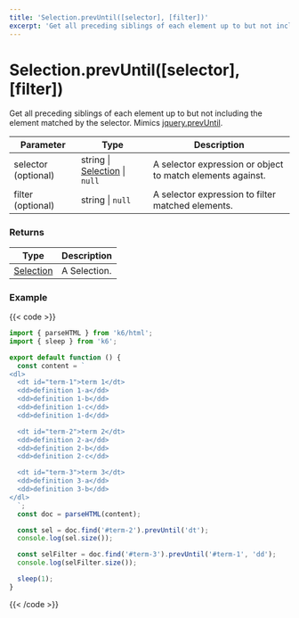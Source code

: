 ```yaml
---
title: 'Selection.prevUntil([selector], [filter])'
excerpt: 'Get all preceding siblings of each element up to but not including the element matched by the selector.'
---
```


# Selection.prevUntil([selector], [filter])

Get all preceding siblings of each element up to but not including the element matched by the selector.
Mimics [jquery.prevUntil](https://api.jquery.com/prevUntil/).

| Parameter           | Type                                                               | Description                                                |
| ------------------- | ------------------------------------------------------------------ | ---------------------------------------------------------- |
| selector (optional) | string \| [Selection](/javascript-api/k6-html/selection) \| `null` | A selector expression or object to match elements against. |
| filter (optional)   | string \| `null`                                                   | A selector expression to filter matched elements.          |

### Returns

| Type                                           | Description  |
| ---------------------------------------------- | ------------ |
| [Selection](/javascript-api/k6-html/selection) | A Selection. |

### Example

{{< code >}}

```javascript
import { parseHTML } from 'k6/html';
import { sleep } from 'k6';

export default function () {
  const content = `
<dl>
  <dt id="term-1">term 1</dt>
  <dd>definition 1-a</dd>
  <dd>definition 1-b</dd>
  <dd>definition 1-c</dd>
  <dd>definition 1-d</dd>

  <dt id="term-2">term 2</dt>
  <dd>definition 2-a</dd>
  <dd>definition 2-b</dd>
  <dd>definition 2-c</dd>

  <dt id="term-3">term 3</dt>
  <dd>definition 3-a</dd>
  <dd>definition 3-b</dd>
</dl>
  `;
  const doc = parseHTML(content);

  const sel = doc.find('#term-2').prevUntil('dt');
  console.log(sel.size());

  const selFilter = doc.find('#term-3').prevUntil('#term-1', 'dd');
  console.log(selFilter.size());

  sleep(1);
}
```

{{< /code >}}
